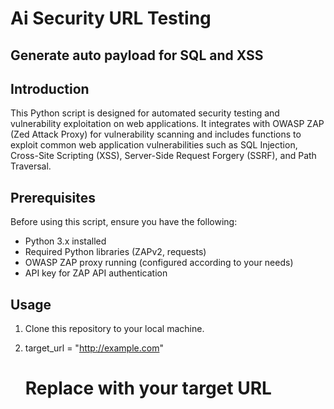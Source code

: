 # Ai Security URL Testing 

## Generate auto payload for SQL and XSS 

## Introduction
This Python script is designed for automated security testing and vulnerability exploitation on web applications. It integrates with OWASP ZAP (Zed Attack Proxy) for vulnerability scanning and includes functions to exploit common web application vulnerabilities such as SQL Injection, Cross-Site Scripting (XSS), Server-Side Request Forgery (SSRF), and Path Traversal.

## Prerequisites
Before using this script, ensure you have the following:

- Python 3.x installed
- Required Python libraries (ZAPv2, requests)
- OWASP ZAP proxy running (configured according to your needs)
- API key for ZAP API authentication

## Usage
1. Clone this repository to your local machine.

2. target_url = "http://example.com"
   # Replace with your target URL
```
